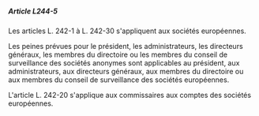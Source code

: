 ##### Article L244-5

Les articles L. 242-1 à L. 242-30 s'appliquent aux sociétés européennes.

Les peines prévues pour le président, les administrateurs, les directeurs généraux, les membres du directoire ou les membres du conseil de surveillance des sociétés anonymes sont applicables au président, aux administrateurs, aux directeurs généraux, aux membres du directoire ou aux membres du conseil de surveillance des sociétés européennes.

L'article L. 242-20 s'applique aux commissaires aux comptes des sociétés européennes.

